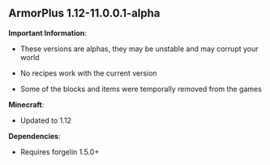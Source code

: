 ArmorPlus 1.12-11.0.0.1-alpha
----------------------------

**Important Information**:

* These versions are alphas, they may be unstable and may corrupt your world

* No recipes work with the current version

* Some of the blocks and items were temporally removed from the games


**Minecraft**:

* Updated to 1.12

**Dependencies**:

* Requires forgelin 1.5.0+